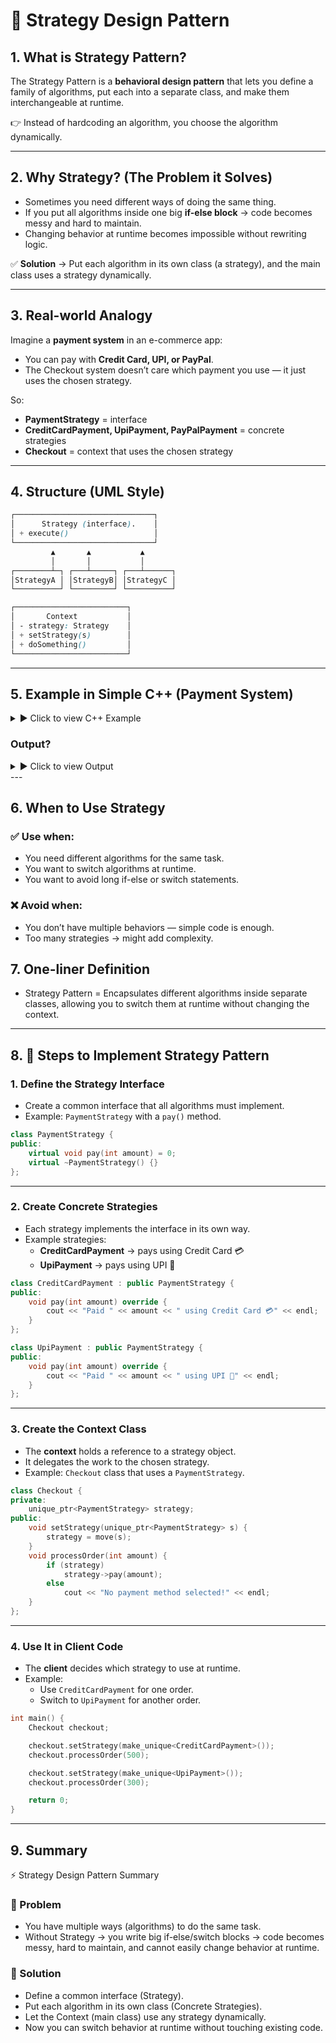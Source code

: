 # 🔹 Strategy Design Pattern

## 1. What is Strategy Pattern?

The Strategy Pattern is a **behavioral design pattern** that lets you define a family of algorithms, put each into a separate class, and make them interchangeable at runtime.

👉 Instead of hardcoding an algorithm, you choose the algorithm dynamically.

---

## 2. Why Strategy? (The Problem it Solves)

- Sometimes you need different ways of doing the same thing.  
- If you put all algorithms inside one big **if-else block** → code becomes messy and hard to maintain.  
- Changing behavior at runtime becomes impossible without rewriting logic.  

✅ **Solution** → Put each algorithm in its own class (a strategy), and the main class uses a strategy dynamically.

---

## 3. Real-world Analogy

Imagine a **payment system** in an e-commerce app:

- You can pay with **Credit Card, UPI, or PayPal**.  
- The Checkout system doesn’t care which payment you use — it just uses the chosen strategy.  

So:

- **PaymentStrategy** = interface  
- **CreditCardPayment, UpiPayment, PayPalPayment** = concrete strategies  
- **Checkout** = context that uses the chosen strategy  

---

## 4. Structure (UML Style)

```scss
┌───────────────────────────────┐
│      Strategy (interface).    │
│ + execute()                   │
└───────────────────────────────┘
         ▲       ▲           ▲
         │       │           │
┌────────┴─┐ ┌───┴─────┐ ┌───┴──────┐
│StrategyA │ │StrategyB│ │StrategyC │
└──────────┘ └─────────┘ └──────────┘

┌─────────────────────────┐
│       Context           │
│ - strategy: Strategy    │
│ + setStrategy(s)        │
│ + doSomething()         │
└─────────────────────────┘

```

---

## 5. Example in Simple C++ (Payment System)

<details>
<summary>▶️ Click to view C++ Example</summary>

```cpp
#include <iostream>
#include <memory>
using namespace std;

// ---- Strategy Interface ----
class PaymentStrategy {
public:
    virtual void pay(int amount) = 0;
    virtual ~PaymentStrategy() {}
};

// ---- Concrete Strategies ----
class CreditCardPayment : public PaymentStrategy {
public:
    void pay(int amount) override {
        cout << "Paid " << amount << " using Credit Card 💳" << endl;
    }
};

class UpiPayment : public PaymentStrategy {
public:
    void pay(int amount) override {
        cout << "Paid " << amount << " using UPI 📱" << endl;
    }
};

class PayPalPayment : public PaymentStrategy {
public:
    void pay(int amount) override {
        cout << "Paid " << amount << " using PayPal 🌍" << endl;
    }
};

// ---- Context (Checkout System) ----
class Checkout {
private:
    unique_ptr<PaymentStrategy> strategy;
public:
    void setStrategy(unique_ptr<PaymentStrategy> s) {
        strategy = move(s);
    }
    void processOrder(int amount) {
        if (strategy)
            strategy->pay(amount);
        else
            cout << "No payment method selected!" << endl;
    }
};

// ---- Client ----
int main() {
    Checkout checkout;

    checkout.setStrategy(make_unique<CreditCardPayment>());
    checkout.processOrder(500);

    checkout.setStrategy(make_unique<UpiPayment>());
    checkout.processOrder(300);

    checkout.setStrategy(make_unique<PayPalPayment>());
    checkout.processOrder(1000);

    return 0;
}
```
</details>

### Output?
<details> 
<summary>▶️ Click to view Output</summary>

```cpp
Paid 500 using Credit Card 💳
Paid 300 using UPI 📱
Paid 1000 using PayPal 🌍
```
</details>
---

## 6. When to Use Strategy
### ✅ Use when:
- You need different algorithms for the same task.
- You want to switch algorithms at runtime.
- You want to avoid long if-else or switch statements.

### ❌ Avoid when:
- You don’t have multiple behaviors — simple code is enough.
- Too many strategies → might add complexity.

## 7. One-liner Definition
- Strategy Pattern = Encapsulates different algorithms inside separate classes, allowing you to switch them at runtime without changing the context.

---

## 8. 🔹 Steps to Implement Strategy Pattern

### 1. Define the Strategy Interface
- Create a common interface that all algorithms must implement.  
- Example: `PaymentStrategy` with a `pay()` method.
```cpp
class PaymentStrategy {
public:
    virtual void pay(int amount) = 0;
    virtual ~PaymentStrategy() {}
};
```
---

### 2. Create Concrete Strategies
- Each strategy implements the interface in its own way.  
- Example strategies:  
  - **CreditCardPayment** → pays using Credit Card 💳  
  - **UpiPayment** → pays using UPI 📱  
```cpp
class CreditCardPayment : public PaymentStrategy {
public:
    void pay(int amount) override {
        cout << "Paid " << amount << " using Credit Card 💳" << endl;
    }
};

class UpiPayment : public PaymentStrategy {
public:
    void pay(int amount) override {
        cout << "Paid " << amount << " using UPI 📱" << endl;
    }
};
```
---

### 3. Create the Context Class
- The **context** holds a reference to a strategy object.  
- It delegates the work to the chosen strategy.  
- Example: `Checkout` class that uses a `PaymentStrategy`.  
```cpp
class Checkout {
private:
    unique_ptr<PaymentStrategy> strategy;
public:
    void setStrategy(unique_ptr<PaymentStrategy> s) {
        strategy = move(s);
    }
    void processOrder(int amount) {
        if (strategy)
            strategy->pay(amount);
        else
            cout << "No payment method selected!" << endl;
    }
};
```
---

### 4. Use It in Client Code
- The **client** decides which strategy to use at runtime.  
- Example:  
  - Use `CreditCardPayment` for one order.  
  - Switch to `UpiPayment` for another order.  
```cpp
int main() {
    Checkout checkout;

    checkout.setStrategy(make_unique<CreditCardPayment>());
    checkout.processOrder(500);

    checkout.setStrategy(make_unique<UpiPayment>());
    checkout.processOrder(300);

    return 0;
}
```
---

## 9. Summary 
⚡ Strategy Design Pattern Summary
### 🔹 Problem
- You have multiple ways (algorithms) to do the same task.
- Without Strategy → you write big if-else/switch blocks → code becomes messy, hard to maintain, and cannot easily change behavior at runtime.

### 🔹 Solution
- Define a common interface (Strategy).
- Put each algorithm in its own class (Concrete Strategies).
- Let the Context (main class) use any strategy dynamically.
- Now you can switch behavior at runtime without touching existing code.

